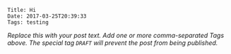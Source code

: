     Title: Hi
    Date: 2017-03-25T20:39:33
    Tags: testing

_Replace this with your post text. Add one or more comma-separated
Tags above. The special tag `DRAFT` will prevent the post from being
published._

<!-- more -->
